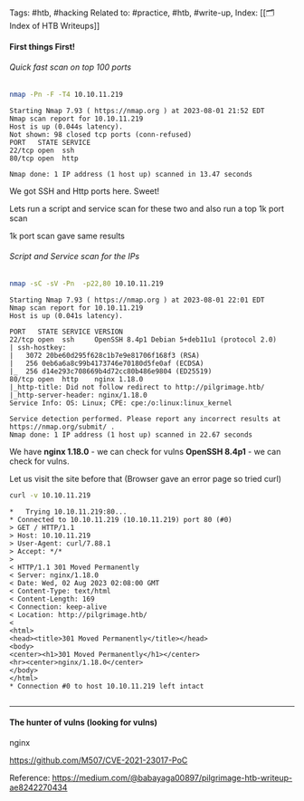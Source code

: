 Tags: #htb, #hacking 
Related to: #practice, #htb, #write-up, 
Index: [[🗂️Index of HTB Writeups]] 

#### First things First!

###### Quick fast scan on top 100 ports

```sh
nmap -Pn -F -T4 10.10.11.219
```

```
Starting Nmap 7.93 ( https://nmap.org ) at 2023-08-01 21:52 EDT
Nmap scan report for 10.10.11.219
Host is up (0.044s latency).
Not shown: 98 closed tcp ports (conn-refused)
PORT   STATE SERVICE
22/tcp open  ssh
80/tcp open  http

Nmap done: 1 IP address (1 host up) scanned in 13.47 seconds

```

We got SSH and Http ports here. Sweet!

Lets run a script and service scan for these two and also run a top 1k port scan

1k port scan gave same results

######  Script and Service scan for the IPs

```sh
nmap -sC -sV -Pn  -p22,80 10.10.11.219
```

```
Starting Nmap 7.93 ( https://nmap.org ) at 2023-08-01 22:01 EDT
Nmap scan report for 10.10.11.219
Host is up (0.041s latency).

PORT   STATE SERVICE VERSION
22/tcp open  ssh     OpenSSH 8.4p1 Debian 5+deb11u1 (protocol 2.0)
| ssh-hostkey: 
|   3072 20be60d295f628c1b7e9e81706f168f3 (RSA)
|   256 0eb6a6a8c99b4173746e70180d5fe0af (ECDSA)
|_  256 d14e293c708669b4d72cc80b486e9804 (ED25519)
80/tcp open  http    nginx 1.18.0
|_http-title: Did not follow redirect to http://pilgrimage.htb/
|_http-server-header: nginx/1.18.0
Service Info: OS: Linux; CPE: cpe:/o:linux:linux_kernel

Service detection performed. Please report any incorrect results at https://nmap.org/submit/ .
Nmap done: 1 IP address (1 host up) scanned in 22.67 seconds

```

We have **nginx 1.18.0** - we can check for vulns
**OpenSSH 8.4p1** - we can check for vulns.

Let us visit the site before that (Browser gave an error page so tried curl)

```sh
curl -v 10.10.11.219
```

```
*   Trying 10.10.11.219:80...
* Connected to 10.10.11.219 (10.10.11.219) port 80 (#0)
> GET / HTTP/1.1
> Host: 10.10.11.219
> User-Agent: curl/7.88.1
> Accept: */*
> 
< HTTP/1.1 301 Moved Permanently
< Server: nginx/1.18.0
< Date: Wed, 02 Aug 2023 02:08:00 GMT
< Content-Type: text/html
< Content-Length: 169
< Connection: keep-alive
< Location: http://pilgrimage.htb/
< 
<html>
<head><title>301 Moved Permanently</title></head>
<body>
<center><h1>301 Moved Permanently</h1></center>
<hr><center>nginx/1.18.0</center>
</body>
</html>
* Connection #0 to host 10.10.11.219 left intact
 
```
---
#### The hunter of vulns (looking for vulns)

nginx

https://github.com/M507/CVE-2021-23017-PoC


Reference:
https://medium.com/@babayaga00897/pilgrimage-htb-writeup-ae8242270434
